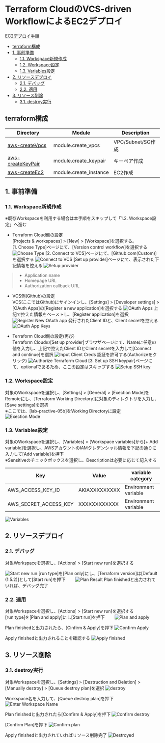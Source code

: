 # Terraform CloudのVCS-driven WorkflowによるEC2デプロイ

[EC2デプロイ手順](#ec2デプロイ手順)  
- [terraform構成](#terraform構成)  
- [1. 事前準備](#1-事前準備)  
  - [1.1. Workspace新規作成](#11-workspace新規作成)
  - [1.2. Workspace設定](#12-workspace設定)
  - [1.3. Variables設定](#13-variables設定)
- [2. リソースデプロイ](#2-リソースデプロイ)
  - [2.1. デバッグ](#21-デバッグ)
  - [2.2. 適用](#22-適用)
- [3. リソース削除](#3-リソース削除)
  - [3.1. destroy実行](#31-destroy実行)
  
## terraform構成

|Directory|Module|Description|
|--|--|--|
|[aws-createVpcs](./modules/aws-createVpcs/)|module.create_vpcs|VPC/Subnet/SG作成|
|[aws-createKeyPair](./modules/aws-createKeyPair/)|module.create_keypair|キーペア作成|
|[aws-createEc2](./modules/aws-createEc2/)|module.create_instance|EC2作成|


## 1. 事前準備
### 1.1. Workspace新規作成
 
※既存Workspaceを利用する場合は本手順をスキップして「1.2. Workspace設定」へ進む  

- Terraform Cloud側の設定  
[Projects & workspaces] > [New] > [Workspace]を選択する。  
[1. Choose Type]ページにて、[Version control workflow]を選択する
![Choose Type](./images/GettingStarted_TerraformCloud-GoogleChrome_2023_07_10_1_37_53.png)
[2. Connect to VCS]ページにて、[Github.com\(Custom\)]を選択する
![Connect to VCS](./images/iwaset-org_TerraformCloud-GoogleChrome_2023_07_10_1_42_46.png)
[Set up provider]ページにて、表示された下記情報を控える
![Setup provider](./images/iwaset-org_TerraformCloud-GoogleChrome_2023_07_10_1_42_53.png)
> - Application name
> - Homepage URL
> - Authorization callback URL  


- VCS側(Github)の設定  
VCS(ここではGithub)にサインインし、[Settings] > [Developer settings] > [OAuth Apps]の[Register a new application]を選択する
![OAuth Apps](./images/GitHub-GoogleChrome_2023_07_10_1_44_56.png)
上記で控えた情報をペーストし、[Register application]を選択
![Register New OAuth app](./images/GitHub-GoogleChrome_2023_07_10_1_45_48.png)
発行されたClient IDと、Client secretを控える
![OAuth App Keys](./images/GitHub-GoogleChrome_2023_07_10_1_46_50.png)

- Terraform Cloud側の設定(再び)  
Terraform Cloudの[Set up provider]ブラウザページにて、Nameに任意の値を入力し、上記で控えたClient IDとClient secretを入力して[Connect and continue]を選択
![Input Client Creds](./images/GitHub-GoogleChrome_2023_07_10_1_47_34.png)
認証を許可する(Authorizeをクリック)
![Authorize Terraform Cloud](./images/GitHub-GoogleChrome_2023_07_10_1_47_42.png)
[3. Set up SSH keypair]ページにて、optionalであるため、ここの設定はスキップする
![Setup SSH key](./images/GitHub-GoogleChrome_2023_07_10_1_48_32.png)

### 1.2. Workspace設定
対象のWorkspaceを選択し、[Settings] > [General] > [Exection Mode]をRemoteにし、[Terraform Working Directory]に対象のディレクトリを入力し、[Save settings]を選択  
※ここでは、[lab-practive-05b]をWorking Directoryに設定  
![Exection Mode](./images/WebCapture_7-8-2023_02143_app.terraform.io.jpeg)

### 1.3. Variables設定
対象のWorkspaceを選択し、[Variables] > [Workspace variables]から[\+ Add variable]を選択し、AWSアカウントのIAMクレデンシャル情報を下記の通りに入力して[Add variable]を押下  
※Sensitiveのチェックボックスを選択し、Descriptionは必要に応じて記入する

|Key|Value|variable category|
|--|--|--|
|AWS_ACCESS_KEY_ID|AKIAXXXXXXXXX|Environment variable|
|AWS_SECRET_ACCESS_KEY|XXXXXXXXXXXX|Environment variable|


![Variables](./images/WebCapture_7-8-2023_11728_app.terraform.io.jpeg)


## 2. リソースデプロイ
### 2.1. デバッグ 
対象Workspaceを選択し、[Actions] > [Start new run]を選択する

![Start new run](./images/WebCapture_7-8-2023_12025_app.terraform.io.jpg)
[run type]を[Plan only]にし、[Terraform version]は[Default (1.5.2)]として[Start run]を押下　　
![Plan Result](./images/WebCapture_7-8-2023_12135_app.terraform.io.jpeg)
Plan finishedと出力されていれば、デバッグ完了

### 2.2. 適用
対象Workspaceを選択し、[Actions] > [Start new run]を選択する  
[run type]を[Plan and apply]にし[Start run]を押下　　
![Plan and apply](./images/WebCapture_13-8-2023_213140_app.terraform.io.jpeg)

Plan finishedと出力されたら、[Cinfirm & Apply]を押下
![Confirm Apply](./images/WebCapture_13-8-2023_213245_app.terraform.io.jpeg)

Apply finishedと出力されることを確認する
![Apply finished](./images/WebCapture_13-8-2023_213430_app.terraform.io.jpeg)

## 3. リソース削除
### 3.1. destroy実行
対象Workspaceを選択し、[Settings] > [Destruction and Deletion] > [Manually destroy] > [Queue destroy plan]を選択
![destroy](./images/WebCapture_13-8-2023_213725_app.terraform.io.jpeg)

Workspace名を入力して、[Queue destroy plan]を押下
![Enter Workspace Name](./images/WebCapture_13-8-2023_213743_app.terraform.io.jpeg)

Plan finishedと出力されたら[Confirm & Apply]を押下
![Confirm destroy](./images/WebCapture_13-8-2023_213841_app.terraform.io.jpeg)

[Confirm Plan]を押下
![Confirm plan](./images/WebCapture_13-8-2023_213850_app.terraform.io.jpeg)

Apply finishedと出力されていればリソース削除完了
![Destroyed](./images/WebCapture_13-8-2023_21400_app.terraform.io.jpeg)